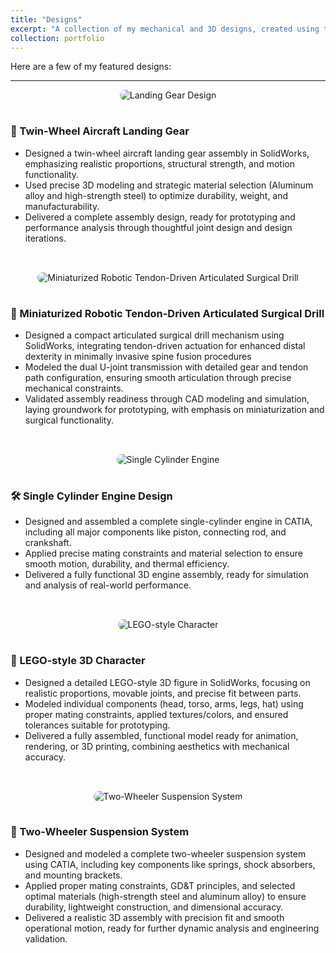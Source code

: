 ```yaml
---
title: "Designs"
excerpt: "A collection of my mechanical and 3D designs, created using tools like SolidWorks and CATIA. These projects highlight my interest in design fundamentals and real-world applications. 1<br/><img src='/images/cad_design.jpg'>"
collection: portfolio
---
```


Here are a few of my featured designs:


<style>
.design-section {
  display: flex;
  flex-wrap: wrap;
  align-items: center;
  margin-bottom: 2rem;
}
.design-section img {
  max-width: 45%;
  border-radius: 10px;
  margin-right: 5%;
}
.design-section .desc {
  flex: 1;
  min-width: 250px;
}
@media (max-width: 1000px) {
  .design-section {
    flex-direction: column;
  }
  .design-section img {
    max-width: 100%;
    margin-right: 0;
    margin-bottom: 1rem;
  }
}
</style>

---

<div class="design-section">
  <img src="/images/air_craft_design.png" alt="Landing Gear Design">
  <div class="desc">
    <h3>🛬 Twin-Wheel Aircraft Landing Gear</h3>
    <ul>
        <li>Designed a twin-wheel aircraft landing gear assembly in SolidWorks, emphasizing realistic proportions, structural strength, and motion functionality.</li>
        <li>Used precise 3D modeling and strategic material selection (Aluminum alloy and high-strength steel) to optimize durability, weight, and manufacturability.</li>
        <li>Delivered a complete assembly design, ready for prototyping and performance analysis through thoughtful joint design and design iterations.</li>
    </ul>
  </div>
</div>

<div class="design-section">
  <img src="/images/drill_mechanism.png" alt="Miniaturized Robotic Tendon-Driven Articulated Surgical Drill">
  <div class="desc">
    <h3>🧠 Miniaturized Robotic Tendon-Driven Articulated Surgical Drill</h3>
    <ul>
        <li> Designed a compact articulated surgical drill mechanism using SolidWorks, integrating tendon-driven actuation for enhanced distal dexterity in minimally invasive spine fusion procedures</li>
        <li>Modeled the dual U-joint transmission with detailed gear and tendon path configuration, ensuring smooth articulation through precise mechanical constraints.</li>
        <li>Validated assembly readiness through CAD modeling and simulation, laying groundwork for prototyping, with emphasis on miniaturization and surgical functionality.</li>
    </ul>
  </div>
</div>

<div class="design-section">
  <img src="/images/single_cylinder_engine .png" alt="Single Cylinder Engine">
  <div class="desc">
    <h3>🛠️ Single Cylinder Engine Design</h3>
    <ul>
        <li>Designed and assembled a complete single-cylinder engine in CATIA, including all major components like piston, connecting rod, and crankshaft.</li>
        <li> Applied precise mating constraints and material selection to ensure smooth motion, durability, and thermal efficiency.</li>
        <li>  Delivered a fully functional 3D engine assembly, ready for simulation and analysis of real-world performance.</li>
    </ul>
  </div>
</div>

<div class="design-section">
  <img src="/images/lego_robot.png" alt="LEGO-style Character">
  <div class="desc">
    <h3>🧱 LEGO-style 3D Character</h3>
    <ul>
        <li> Designed a detailed LEGO-style 3D figure in SolidWorks, focusing on realistic proportions, movable joints, and precise fit between parts.</li>
        <li>Modeled individual components (head, torso, arms, legs, hat) using proper mating constraints, applied textures/colors, and ensured tolerances suitable for prototyping.</li>
        <li>Delivered a fully assembled, functional model ready for animation, rendering, or 3D printing, combining aesthetics with mechanical accuracy.</li>
    </ul>
  </div>
</div>

<div class="design-section">
  <img src="/images/suspension_catia.png" alt="Two-Wheeler Suspension System">
  <div class="desc">
    <h3>🛵 Two-Wheeler Suspension System</h3>
    <ul>
        <li>Designed and modeled a complete two-wheeler suspension system using CATIA, including key components like springs, shock absorbers, and mounting brackets.  </li>
        <li>Applied proper mating constraints, GD&T principles, and selected optimal materials (high-strength steel and aluminum alloy) to ensure durability, lightweight construction, and dimensional accuracy.</li>
        <li>Delivered a realistic 3D assembly with precision fit and smooth operational motion, ready for further dynamic analysis and engineering validation.</li>
    </ul>
  </div>
</div>

